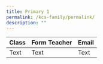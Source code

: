 ```yaml
---
title: Primary 1
permalink: /kcs-family/permalink/
description: ""
---
```



|Class | Form Teacher | Email |
| -------- | -------- | -------- |
| Text     | Text     | Text     |

